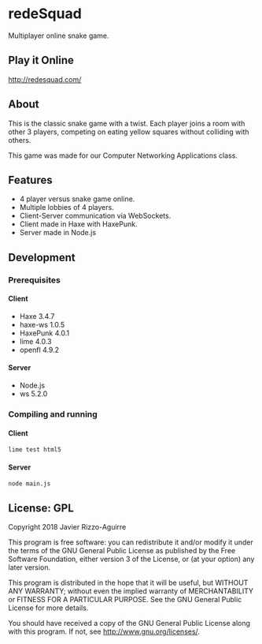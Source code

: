 # redeSquad

Multiplayer online snake game.

## Play it Online

http://redesquad.com/

## About

This is the classic snake game with a twist. Each player joins a room with other
3 players, competing on eating yellow squares without colliding with others.

This game was made for our Computer Networking Applications class.

## Features

* 4 player versus snake game online.
* Multiple lobbies of 4 players.
* Client-Server communication via WebSockets.
* Client made in Haxe with HaxePunk.
* Server made in Node.js

## Development

### Prerequisites

#### Client

* Haxe 3.4.7
* haxe-ws 1.0.5
* HaxePunk 4.0.1
* lime 4.0.3
* openfl 4.9.2

#### Server

* Node.js
* ws 5.2.0

### Compiling and running

#### Client

```
lime test html5
```

#### Server

```
node main.js
```

## License: GPL

Copyright 2018 Javier Rizzo-Aguirre

This program is free software: you can redistribute it and/or modify
it under the terms of the GNU General Public License as published by
the Free Software Foundation, either version 3 of the License, or
(at your option) any later version.

This program is distributed in the hope that it will be useful,
but WITHOUT ANY WARRANTY; without even the implied warranty of
MERCHANTABILITY or FITNESS FOR A PARTICULAR PURPOSE.  See the
GNU General Public License for more details.

You should have received a copy of the GNU General Public License
along with this program.  If not, see <http://www.gnu.org/licenses/>.
